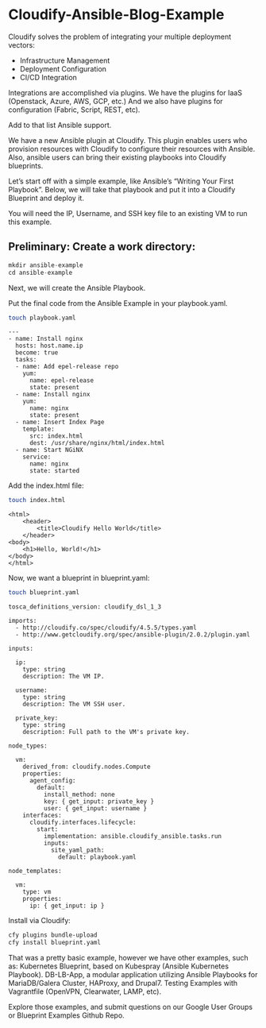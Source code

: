 # Cloudify-Ansible-Blog-Example

Cloudify solves the problem of integrating your multiple deployment vectors:
  - Infrastructure Management
  - Deployment Configuration
  - CI/CD Integration

Integrations are accomplished via plugins. We have the plugins for IaaS (Openstack, Azure, AWS, GCP, etc.) And we also have plugins for configuration (Fabric, Script, REST, etc).

Add to that list Ansible support.

We have a new Ansible plugin at Cloudify. This plugin enables users who provision resources with Cloudify to configure their resources with Ansible. Also, ansible users can bring their existing playbooks into Cloudify blueprints.

Let’s start off with a simple example, like Ansible’s “Writing Your First Playbook”. Below, we will take that playbook and put it into a Cloudify Blueprint and deploy it.

You will need the IP, Username, and SSH key file to an existing VM to run this example.

## Preliminary: Create a work directory:

```python
mkdir ansible-example
cd ansible-example
```

Next, we will create the Ansible Playbook.

Put the final code from the Ansible Example in your playbook.yaml.

```bash
touch playbook.yaml
```

```
---
- name: Install nginx
  hosts: host.name.ip
  become: true
  tasks:
  - name: Add epel-release repo
    yum:
      name: epel-release
      state: present
  - name: Install nginx
    yum:
      name: nginx
      state: present
  - name: Insert Index Page
    template:
      src: index.html
      dest: /usr/share/nginx/html/index.html
  - name: Start NGiNX
    service:
      name: nginx
      state: started
```

Add the index.html file:

```bash
touch index.html
```

```
<html>
    <header>
        <title>Cloudify Hello World</title>
    </header>
<body>
    <h1>Hello, World!</h1>
</body>
</html>
```

Now, we want a blueprint in blueprint.yaml:

```bash
touch blueprint.yaml
```

```
tosca_definitions_version: cloudify_dsl_1_3

imports:
  - http://cloudify.co/spec/cloudify/4.5.5/types.yaml
  - http://www.getcloudify.org/spec/ansible-plugin/2.0.2/plugin.yaml

inputs:

  ip:
    type: string
    description: The VM IP.

  username:
    type: string
    description: The VM SSH user.

  private_key:
    type: string
    description: Full path to the VM's private key.

node_types:

  vm:
    derived_from: cloudify.nodes.Compute
    properties:
      agent_config:
        default:
          install_method: none
          key: { get_input: private_key }
          user: { get_input: username }
    interfaces:
      cloudify.interfaces.lifecycle:
        start:
          implementation: ansible.cloudify_ansible.tasks.run
          inputs:
            site_yaml_path:
              default: playbook.yaml

node_templates:

  vm:
    type: vm
    properties:
      ip: { get_input: ip }
```

Install via Cloudify:

```bash
cfy plugins bundle-upload
cfy install blueprint.yaml
```

That was a pretty basic example, however we have other examples, such as:
Kubernetes Blueprint, based on Kubespray (Ansible Kubernetes Playbook).
DB-LB-App, a modular application utilizing Ansible Playbooks for MariaDB/Galera Cluster, HAProxy, and Drupal7.
Testing Examples with Vagrantfile (OpenVPN, Clearwater, LAMP, etc).

Explore those examples, and submit questions on our Google User Groups or Blueprint Examples Github Repo.

